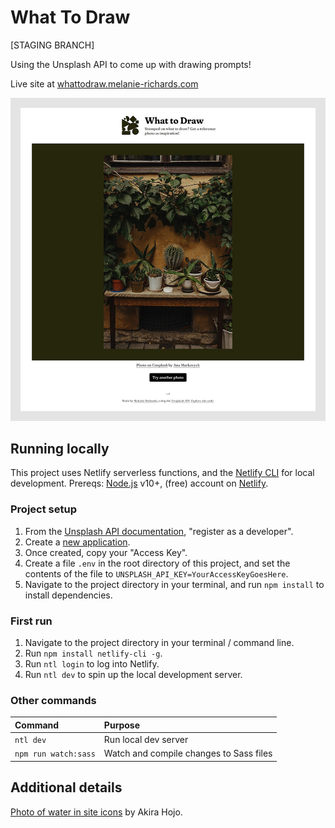 # What To Draw

[STAGING BRANCH]

Using the Unsplash API to come up with drawing prompts!

Live site at [whattodraw.melanie-richards.com](https://whattodraw.melanie-richards.com)

![Screenshot of the website, in which a photo of cacti has been randomly selected. The graphical elements are a dark green, to match the photo.](readme-example.jpg)

## Running locally

This project uses Netlify serverless functions, and the [Netlify CLI](https://docs.netlify.com/cli/get-started/) for local development. Prereqs: [Node.js](https://nodejs.org/en/download/) v10+, (free) account on [Netlify](https://netlify.com).

### Project setup

1. From the [Unsplash API documentation](https://unsplash.com/documentation), "register as a developer".
2. Create a [new application](https://unsplash.com/oauth/applications).
3. Once created, copy your "Access Key".
4. Create a file `.env` in the root directory of this project, and set the contents of the file to `UNSPLASH_API_KEY=YourAccessKeyGoesHere`.
5. Navigate to the project directory in your terminal, and run `npm install` to install dependencies.

### First run

1. Navigate to the project directory in your terminal / command line.
2. Run `npm install netlify-cli -g`.
3. Run `ntl login` to log into Netlify.
4. Run `ntl dev` to spin up the local development server.

### Other commands

| Command | Purpose |
| :------ | :------ |
| `ntl dev` | Run local dev server |
| `npm run watch:sass` | Watch and compile changes to Sass files |

## Additional details

[Photo of water in site icons](https://unsplash.com/photos/ZxGdri2EWzk) by 
Akira Hojo.